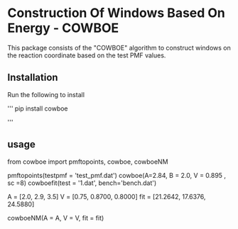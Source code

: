 # Construction Of Windows Based On Energy - COWBOE

This package consists of the "COWBOE" algorithm to construct windows on the reaction coordinate based on the test PMF values.

## Installation

Run the following to install

'''
pip install cowboe

'''

## usage

from cowboe import pmftopoints, cowboe, cowboeNM

pmftopoints(testpmf = 'test_pmf.dat')
cowboe(A=2.84, B = 2.0, V = 0.895 , sc =8)
cowboefit(test = '1.dat', bench='bench.dat')

A = [2.0, 2.9, 3.5]
V = [0.75, 0.8700, 0.8000]
fit = [21.2642, 17.6376, 24.5880]

cowboeNM(A = A, V = V, fit = fit)


